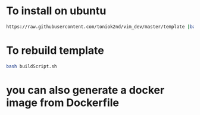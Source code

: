 # To install on ubuntu
```bash
https://raw.githubusercontent.com/toniok2nd/vim_dev/master/template |bash
```

# To rebuild template
```bash
bash buildScript.sh
```

# you can also generate a docker image from Dockerfile
